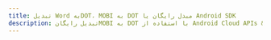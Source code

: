 ---title: تبدیل Word بهDOT، MOBI به DOT مبدل رایگان یا Android SDKdescription: تبدیل رایگانMOBI به DOT با استفاده از Android Cloud APIs & SDK. همچنین اسناد Microsoft Word و OpenOffice را در Cloud ایجاد، ویرایش و رندر کنید.---